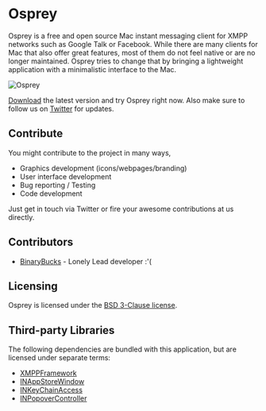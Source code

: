 # Osprey

Osprey is a free and open source Mac instant messaging client for XMPP networks such as Google Talk or Facebook. 
While there are many clients for Mac that also offer great features, most of them do not feel native or are no longer maintained. 
Osprey tries to change that by bringing a lightweight application with a minimalistic interface to the Mac.

![Osprey](http://ospreyapp.org/images/osprey_0.1.0_screen.png)

[Download](http://ospreyapp.org/downloads/0.1.0/Osprey.dmg) the latest version and try Osprey right now.
Also make sure to follow us on [Twitter](https://twitter.com/ospreyapp/) for updates.

## Contribute

You might contribute to the project in many ways, 
* Graphics development (icons/webpages/branding) 
* User interface development
* Bug reporting / Testing
* Code development

Just get in touch via Twitter or fire your awesome contributions at us directly. 

## Contributors
* [BinaryBucks](https://twitter.com/binarybucks) - Lonely Lead developer :'(

## Licensing

Osprey is licensed under the [BSD 3-Clause license](http://www.opensource.org/licenses/BSD-3-Clause).

## Third-party Libraries

The following dependencies are bundled with this application, but are licensed under separate
terms:

* [XMPPFramework](https://github.com/robbiehanson/XMPPFramework)
* [INAppStoreWindow](https://github.com/indragiek/INAppStoreWindow/)
* [INKeyChainAccess](https://github.com/indragiek/INKeychainAccess)
* [INPopoverController](https://github.com/indragiek/INPopoverController)
